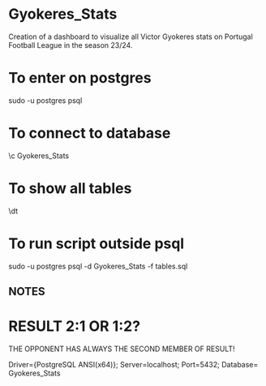 # Gyokeres_Stats
Creation of a dashboard to visualize all Victor Gyokeres stats on Portugal Football League in the season 23/24.

# To enter on postgres

sudo -u postgres psql

# To connect to database 

\c Gyokeres_Stats

# To show all tables 

\dt

# To run script outside psql

sudo -u postgres psql -d Gyokeres_Stats -f tables.sql



## NOTES 

# RESULT 2:1 OR 1:2?

THE OPPONENT HAS ALWAYS THE SECOND MEMBER OF RESULT!

Driver={PostgreSQL ANSI(x64)}; Server=localhost; Port=5432; Database= Gyokeres_Stats
